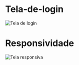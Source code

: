 # Tela-de-login
![Tela de login]()

# Responsividade

![Tela responsiva](https://github.com/gabrielalmeida-santos/Tela-de-login/blob/main/Responsividade.gif)
